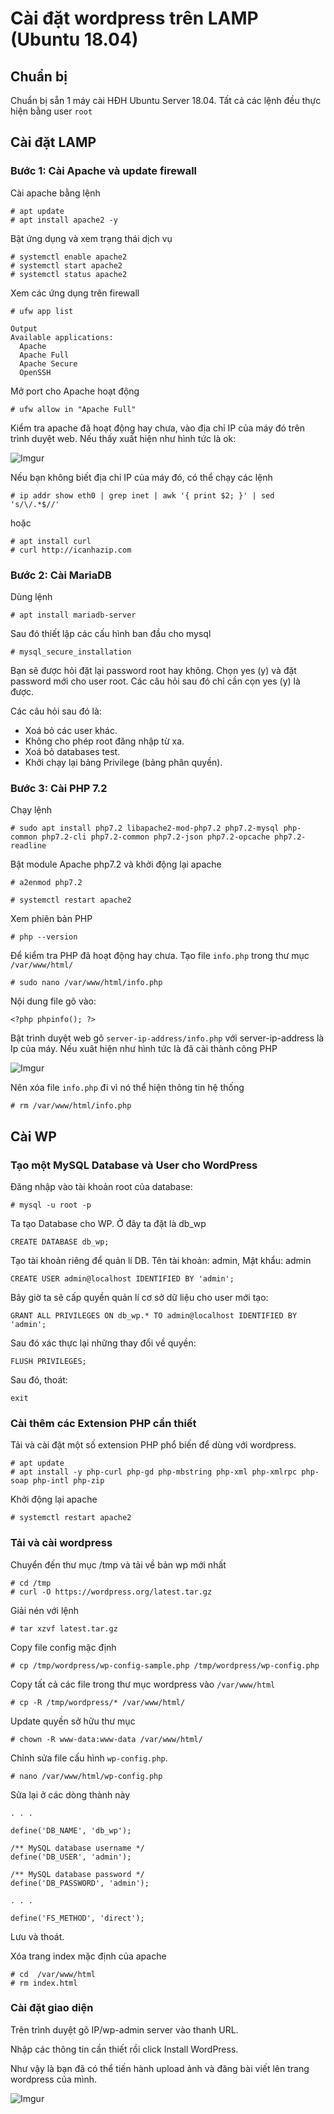 # Cài đặt wordpress trên LAMP (Ubuntu 18.04)

## Chuẩn bị

Chuẩn bị sẵn 1 máy cài HĐH Ubuntu Server 18.04. Tất cả các lệnh đều thực hiện bằng user `root`

## Cài đặt LAMP

### Bước 1: Cài Apache và update firewall

Cài apache bằng lệnh

    # apt update
    # apt install apache2 -y

Bật ứng dụng và xem trạng thái dịch vụ

    # systemctl enable apache2
    # systemctl start apache2
    # systemctl status apache2

Xem các ứng dụng trên firewall 

    # ufw app list

```
Output
Available applications:
  Apache
  Apache Full
  Apache Secure
  OpenSSH
```

Mở port cho Apache hoạt động

    # ufw allow in "Apache Full"

Kiểm tra apache đã hoạt động hay chưa, vào địa chỉ IP của máy đó trên trình duyệt web. Nếu thấy xuất hiện như hình tức là ok:

![Imgur](https://i.imgur.com/P0c4kaQ.png)

Nếu bạn không biết địa chỉ IP của máy đó, có thể chạy các lệnh

    # ip addr show eth0 | grep inet | awk '{ print $2; }' | sed 's/\/.*$//'

hoặc

    # apt install curl
    # curl http://icanhazip.com

### Bước 2: Cài MariaDB

Dùng lệnh

    # apt install mariadb-server

Sau đó thiết lập các cấu hình ban đầu cho mysql 
    
    # mysql_secure_installation

Bạn sẽ được hỏi đặt lại password root hay không. Chọn yes (y) và đặt password mới cho user root. Các câu hỏi sau đó chỉ cần cọn yes (y) là được.

Các câu hỏi sau đó là:

- Xoá bỏ các user khác.
- Không cho phép root đăng nhập từ xa.
- Xoá bỏ databases test.
- Khởi chạy lại bảng Privilege (bảng phân quyền).

### Bước 3: Cài PHP 7.2

Chạy lệnh

    # sudo apt install php7.2 libapache2-mod-php7.2 php7.2-mysql php-common php7.2-cli php7.2-common php7.2-json php7.2-opcache php7.2-readline

Bật module Apache php7.2 và khởi động lại apache

    # a2enmod php7.2

    # systemctl restart apache2

Xem phiên bản PHP

    # php --version

Để kiểm tra PHP đã hoạt động hay chưa. Tạo file `info.php` trong thư mục `/var/www/html/`

    # sudo nano /var/www/html/info.php

Nội dung file gõ vào:

    <?php phpinfo(); ?>

Bật trình duyệt web gõ `server-ip-address/info.php` với server-ip-address là Ip của máy. Nếu xuât hiện như hình tức là đã cài thành công PHP

![Imgur](https://i.imgur.com/DzSoh1F.png)

Nên xóa file `info.php` đi vì nó thể hiện thông tin hệ thống

    # rm /var/www/html/info.php

## Cài WP

### Tạo một MySQL Database và User cho WordPress

Đăng nhập vào tài khoản root của database:

    # mysql -u root -p

Ta tạo Database cho WP. Ở đây ta đặt là db_wp

    CREATE DATABASE db_wp;

Tạo tài khoản riêng để quản lí DB. Tên tài khoản: admin, Mật khẩu: admin

    CREATE USER admin@localhost IDENTIFIED BY 'admin';

Bây giờ ta sẽ cấp quyền quản lí cơ sở dữ liệu cho user mới tạo:

    GRANT ALL PRIVILEGES ON db_wp.* TO admin@localhost IDENTIFIED BY 'admin';

Sau đó xác thực lại những thay đổi về quyền:

    FLUSH PRIVILEGES;

Sau đó, thoát:

    exit

### Cài thêm các Extension PHP cần thiết

Tải và cài đặt một số extension PHP phổ biến để dùng với wordpress.

    # apt update
    # apt install -y php-curl php-gd php-mbstring php-xml php-xmlrpc php-soap php-intl php-zip

Khởi động lại apache

    # systemctl restart apache2

### Tải và cài wordpress

Chuyển đến thư mục /tmp và tải về bản wp mới nhất

    # cd /tmp
    # curl -O https://wordpress.org/latest.tar.gz

Giải nén với lệnh

    # tar xzvf latest.tar.gz

Copy file config mặc định

    # cp /tmp/wordpress/wp-config-sample.php /tmp/wordpress/wp-config.php

Copy tất cả các file trong thư mục wordpress vào `/var/www/html`

    # cp -R /tmp/wordpress/* /var/www/html/

Update quyền sở hữu thư mục

    # chown -R www-data:www-data /var/www/html/

Chỉnh sửa file cấu hình `wp-config.php`. 

    # nano /var/www/html/wp-config.php

Sửa lại ở các dòng thành này

```
. . .

define('DB_NAME', 'db_wp');

/** MySQL database username */
define('DB_USER', 'admin');

/** MySQL database password */
define('DB_PASSWORD', 'admin');

. . .

define('FS_METHOD', 'direct');
```

Lưu và thoát.

Xóa trang index mặc định của apache

    # cd  /var/www/html
    # rm index.html

### Cài đặt giao diện

Trên trình duyệt gõ IP/wp-admin server vào thanh URL.

Nhập các thông tin cần thiết rồi click Install WordPress.

Như vậy là bạn đã có thể tiến hành upload ảnh và đăng bài viết lên trang wordpress của mình.

![Imgur](https://i.imgur.com/jcg0OaZ.png)